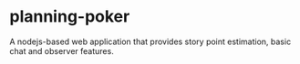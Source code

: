 planning-poker
==============

A nodejs-based web application that provides story point estimation, basic chat and observer features.
